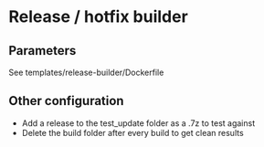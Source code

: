 # Release / hotfix builder

## Parameters

See templates/release-builder/Dockerfile

## Other configuration
 - Add a release to the test_update folder as a .7z to test against
 - Delete the build folder after every build to get clean results